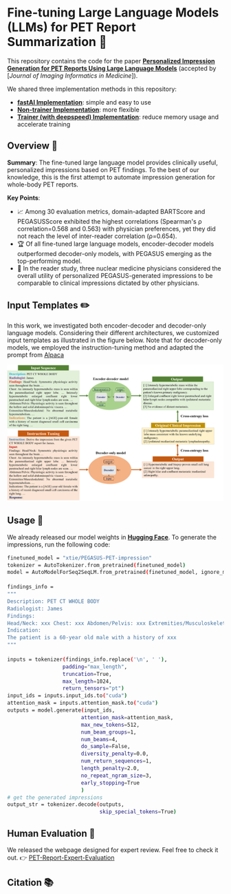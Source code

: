 # Fine-tuning Large Language Models (LLMs) for PET Report Summarization :bookmark_tabs:

This repository contains the code for the paper [**Personalized Impression Generation for PET Reports Using Large Language Models**](https://link.springer.com/article/10.1007/s10278-024-00985-3) (accepted by [*Journal of Imaging Informatics in Medicine*]). 

We shared three implementation methods in this repository: 
- [**fastAI Implementation**](https://github.com/xtie97/PET-Report-Summarization/tree/main/fastAI): simple and easy to use
- [**Non-trainer Implementation**](https://github.com/xtie97/PET-Report-Summarization/tree/main/nontrainer): more flexible
- [**Trainer (with deepspeed) Implementation**](https://github.com/xtie97/PET-Report-Summarization/tree/main/deepspeed): reduce memory usage and accelerate training

## Overview :mag_right:
**Summary**: 
The fine-tuned large language model provides clinically useful, personalized impressions based on PET findings. To the best of our knowledge, this is the first attempt to automate impression generation for whole-body PET reports. 

**Key Points**:
- :chart_with_upwards_trend: Among 30 evaluation metrics, domain-adapted BARTScore and PEGASUSScore exhibited the highest correlations (Spearman's ρ correlation=0.568 and 0.563) with physician preferences, yet they did not reach the level of inter-reader correlation (ρ=0.654).
- :trophy: Of all fine-tuned large language models, encoder-decoder models outperformed decoder-only models, with PEGASUS emerging as the top-performing model.
- :medal_sports: In the reader study, three nuclear medicine physicians considered the overall utility of personalized PEGASUS-generated impressions to be comparable to clinical impressions dictated by other physicians.

## Input Templates :pencil2:
In this work, we investigated both encoder-decoder and decoder-only language models. Considering their different architectures, we customized input templates as illustrated in the figure below. Note that for decoder-only models, we employed the instruction-tuning method and adapted the prompt from [Alpaca](https://github.com/tatsu-lab/stanford_alpaca)
<p align="center">
    <img src="input_template.png" width="800" alt="input">
</p>

## Usage 🚀

We already released our model weights in [**Hugging Face**](https://huggingface.co/xtie/PEGASUS-PET-impression). To generate the impressions, run the following code:

```bash
finetuned_model = "xtie/PEGASUS-PET-impression"
tokenizer = AutoTokenizer.from_pretrained(finetuned_model) 
model = AutoModelForSeq2SeqLM.from_pretrained(finetuned_model, ignore_mismatched_sizes=True).eval()

findings_info =
"""
Description: PET CT WHOLE BODY
Radiologist: James
Findings:
Head/Neck: xxx Chest: xxx Abdomen/Pelvis: xxx Extremities/Musculoskeletal: xxx
Indication:
The patient is a 60-year old male with a history of xxx
"""

inputs = tokenizer(findings_info.replace('\n', ' '),
                  padding="max_length",
                  truncation=True,
                  max_length=1024,
                  return_tensors="pt")
input_ids = inputs.input_ids.to("cuda")
attention_mask = inputs.attention_mask.to("cuda")
outputs = model.generate(input_ids,
                        attention_mask=attention_mask,
                        max_new_tokens=512, 
                        num_beam_groups=1,
                        num_beams=4, 
                        do_sample=False,
                        diversity_penalty=0.0,
                        num_return_sequences=1, 
                        length_penalty=2.0,
                        no_repeat_ngram_size=3,
                        early_stopping=True
                        )
# get the generated impressions
output_str = tokenizer.decode(outputs,
                              skip_special_tokens=True)

```

## Human Evaluation :busts_in_silhouette:
We released the webpage designed for expert review. Feel free to check it out. :point_right: [PET-Report-Expert-Evaluation](https://github.com/xtie97/PET-Report-Expert-Evaluation)

## Citation 📚

